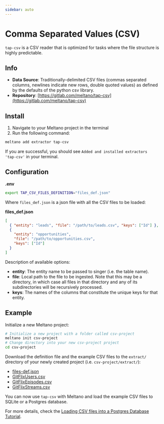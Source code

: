 ```yaml
---
sidebar: auto
---
```


# Comma Separated Values (CSV)

`tap-csv` is a CSV reader that is optimized for tasks where the file structure is highly predictable.

## Info

- **Data Source**: Traditionally-delimited CSV files (commas separated columns, newlines indicate new rows, double quoted values) as defined by the defaults of the python csv library.
- **Repository**: [https://gitlab.com/meltano/tap-csv](https://gitlab.com/meltano/tap-csv)

## Install

1. Navigate to your Meltano project in the terminal
2. Run the following command:

```bash
meltano add extractor tap-csv
```

If you are successful, you should see `Added and installed extractors 'tap-csv'` in your terminal.

## Configuration

**.env**

```bash
export TAP_CSV_FILES_DEFINITION="files_def.json"
```

Where `files_def.json` is a json file with all the CSV files to be loaded:

**files_def.json**

```json
[
  { "entity": "leads", "file": "/path/to/leads.csv", "keys": ["Id"] },
  {
    "entity": "opportunities",
    "file": "/path/to/opportunities.csv",
    "keys": ["Id"]
  }
]
```

Description of available options:

- **entity**: The entity name to be passed to singer (i.e. the table name).
- **file**: Local path to the file to be ingested. Note that this may be a directory, in which case all files in that directory and any of its subdirectories will be recursively processed.
- **keys**: The names of the columns that constitute the unique keys for that entity.

## Example

Initialize a new Meltano project:

```bash
# Initialize a new project with a folder called csv-project
meltano init csv-project
# Change directory into your new csv-project project
cd csv-project
```

Download the definition file and the example CSV files to the `extract/` directory of your newly created project (i.e. `csv-project/extract/`):

- [files-def.json](/files/files-def.json)
- [GitFlixUsers.csv](/files/GitFlixUsers.csv)
- [GitFlixEpisodes.csv](/files/GitFlixEpisodes.csv)
- [GitFlixStreams.csv](/files/GitFlixStreams.csv)

You can now use `tap-csv` with Meltano and load the example CSV files to SQLite or a Postgres database.

For more details, check the [Loading CSV files into a Postgres Database Tutorial](/tutorials/csv-with-postgres.html).

